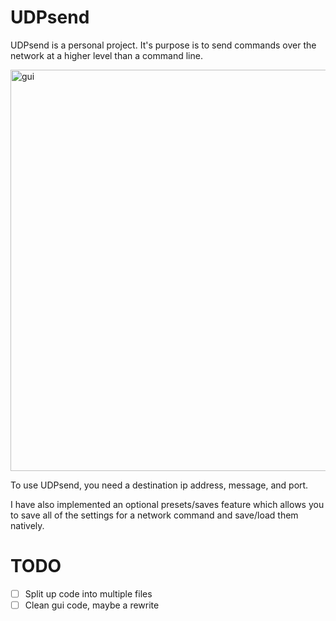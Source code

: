 # UDPsend
UDPsend is a personal project. It's purpose is to send commands over the network at a higher level than a command line.

<img width="642" alt="gui" src="https://user-images.githubusercontent.com/59177560/197362907-1ddc921d-4f2a-49df-ad1e-b88a51c3dd07.png">

To use UDPsend, you need a destination ip address, message, and port.

I have also implemented an optional presets/saves feature which allows you to save all of the settings for a network command and save/load them natively.

# TODO
- [ ] Split up code into multiple files
- [ ] Clean gui code, maybe a rewrite
